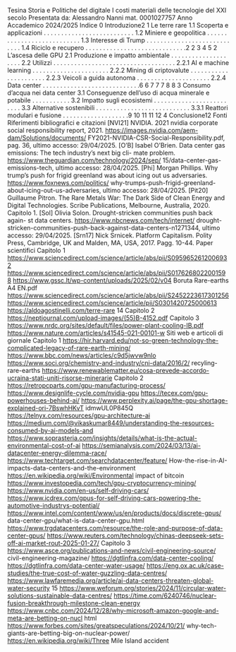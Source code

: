 Tesina Storia e Politiche del digitale
I costi materiali delle
tecnologie del XXI secolo
Presentata da:
Alessandro Nanni
mat. 0001027757
Anno Accademico 2024/2025
Indice
0 Introduzione2
1 Le terre rare
1.1 Scoperta e applicazioni . . . . . . . . . . . . . . . . . . . . . . . . . .
1.2 Miniere e geopolitica . . . . . . . . . . . . . . . . . . . . . . . . . . .
1.3 Interesse di Trump . . . . . . . . . . . . . . . . . . . . . . . . . . . .
1.4 Riciclo e recupero . . . . . . . . . . . . . . . . . . . . . . . . . . . . .2
2
3
4
5
2 L’ascesa delle GPU
2.1 Produzione e impatto ambientale . . . . . . . . . . . . . . . . . . . .
2.2 Utilizzi . . . . . . . . . . . . . . . . . . . . . . . . . . . . . . . . . . .
2.2.1 AI e machine learning . . . . . . . . . . . . . . . . . . . . . .
2.2.2 Mining di criptovalute . . . . . . . . . . . . . . . . . . . . . .
2.2.3 Veicoli a guida autonoma . . . . . . . . . . . . . . . . . . . . .
2.2.4 Data center . . . . . . . . . . . . . . . . . . . . . . . . . . . .6
6
7
7
7
8
8
3 Consumo d’acqua nei data center
3.1 Conseguenze dell’uso di acqua minerale e potabile . . . . . . . . . . .
3.2 Impatto sugli ecosistemi . . . . . . . . . . . . . . . . . . . . . . . . .
3.3 Alternative sostenibili . . . . . . . . . . . . . . . . . . . . . . . . . . .
3.3.1 Reattori modulari e fusione . . . . . . . . . . . . . . . . . . .9
10
11
11
12
4 Conclusione12
Fonti
Riferimenti bibliografici e citazioni
[NVI21] NVIDIA.
2021 nvidia corporate social responsibility report, 2021.
https://images.nvidia.com/aem-dam/Solutions/documents/
FY2021-NVIDIA-CSR-Social-Responsibility.pdf, pag. 36, ultimo
accesso: 29/04/2025.
[O’B] Isabel O’Brien. Data center gas emissions: The tech industry’s next big cli-
mate problem. https://www.theguardian.com/technology/2024/sep/
15/data-center-gas-emissions-tech, ultimo accesso: 28/04/2025.
[Phi] Morgan Phillips. Why trump’s push for frigid greenland was about
icing out us adversaries.
https://www.foxnews.com/politics/
why-trumps-push-frigid-greenland-about-icing-out-us-adversaries,
ultimo accesso: 28/04/2025.
[Pit20] Guillaume Pitron. The Rare Metals War: The Dark Side of Clean Energy
and Digital Technologies. Scribe Publications, Melbourne, Australia, 2020.
Capitolo 1.
[Sol] Olivia Solon.
Drought-stricken communities push back again-
st data centers.
https://www.nbcnews.com/tech/internet/
drought-stricken-communities-push-back-against-data-centers-n1271344,
ultimo accesso: 29/04/2025.
[Srn17] Nick Srnicek. Platform Capitalism. Polity Press, Cambridge, UK and
Malden, MA, USA, 2017. Pagg. 10-44.
Paper scientifici
Capitolo 1
https://www.sciencedirect.com/science/article/abs/pii/S0959652612006932
https://www.sciencedirect.com/science/article/abs/pii/S0176268022001598
https://www.gssc.lt/wp-content/uploads/2025/02/v04 Boruta Rare-earths A4
EN.pdf
https://www.sciencedirect.com/science/article/abs/pii/S2452223617301256
https://www.sciencedirect.com/science/article/pii/S0301420725000613
https://aldoagostinelli.com/terre-rare
14
Capitolo 2
https://neptjournal.com/upload-images/(55)B-4152.pdf
Capitolo 3
https://www.nrdc.org/sites/default/files/power-plant-cooling-IB.pdf
https://www.nature.com/articles/s41545-021-00101-w
Siti web e articoli di giornale
Capitolo 1
https://hir.harvard.edu/not-so-green-technology-the-complicated-legacy-of-rare-earth-mining/
https://www.bbc.com/news/articles/c9d5jwvw9nlo
https://www.soci.org/chemistry-and-industry/cni-data/2016/2/
recyling-rare-earths
https://www.renewablematter.eu/cosa-prevede-accordo-ucraina-stati-uniti-risorse-minerarie
Capitolo 2
https://retropcparts.com/gpu-manufacturing-process/
https://www.designlife-cycle.com/nvidia-gpu
https://tecex.com/gpu-powerhouses-behind-ai/
https://www.perplexity.ai/page/the-gpu-shortage-explained-ori-7BswhHKvT
idmwUL0P845Q
https://telnyx.com/resources/gpu-architecture-ai
https://medium.com/@vikaskumar8449/understanding-the-resources-consumed-by-ai-models-and
https://www.soprasteria.com/insights/details/what-is-the-actual-environmental-cost-of-ai
https://semianalysis.com/2024/03/13/ai-datacenter-energy-dilemma-race/
https://www.techtarget.com/searchdatacenter/feature/
How-the-rise-in-AI-impacts-data-centers-and-the-environment
https://en.wikipedia.org/wiki/Environmental impact of bitcoin
https://www.investopedia.com/tech/gpu-cryptocurrency-mining/
https://www.nvidia.com/en-us/self-driving-cars/
https://www.icdrex.com/gpus-for-self-driving-cars-powering-the-automotive-industrys-potential/
https://www.intel.com/content/www/us/en/products/docs/discrete-gpus/
data-center-gpu/what-is-data-center-gpu.html
https://www.trgdatacenters.com/resource/the-role-and-purpose-of-data-center-gpus/
https://www.reuters.com/technology/chinas-deepseek-sets-off-ai-market-rout-2025-01-27/
Capitolo 3
https://www.asce.org/publications-and-news/civil-engineering-source/
civil-engineering-magazine/
https://dgtlinfra.com/data-center-cooling/
https://dgtlinfra.com/data-center-water-usage/
https://eng.ox.ac.uk/case-studies/the-true-cost-of-water-guzzling-data-centres/
https://www.lawfaremedia.org/article/ai-data-centers-threaten-global-water-security
15
https://www.weforum.org/stories/2024/11/circular-water-solutions-sustainable-data-centres/
https://time.com/6240746/nuclear-fusion-breakthrough-milestone-clean-energy
https://www.cnbc.com/2024/12/28/why-microsoft-amazon-google-and-meta-are-betting-on-nucl
html
https://www.forbes.com/sites/greatspeculations/2024/10/21/
why-tech-giants-are-betting-big-on-nuclear-power/
https://en.wikipedia.org/wiki/Three Mile Island accident